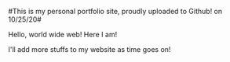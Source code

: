 #This is my personal portfolio site, proudly uploaded to Github! on 10/25/20#

Hello, world wide web! Here I am!

I'll add more stuffs to my website as time goes on!
